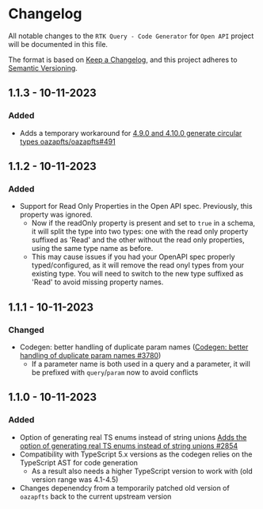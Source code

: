 # Changelog

All notable changes to the `RTK Query - Code Generator` for `Open API` project will be documented in this file.

The format is based on [Keep a Changelog](https://keepachangelog.com/), and this project adheres to [Semantic Versioning](https://semver.org/spec/v2.0.0.html).

## 1.1.3 - 10-11-2023

### Added
- Adds a temporary workaround for [4.9.0 and 4.10.0 generate circular types oazapfts/oazapfts#491](https://github.com/oazapfts/oazapfts/issues/491)

## 1.1.2 - 10-11-2023

### Added
- Support for Read Only Properties in the Open API spec. Previously, this property was ignored.   
  - Now if the readOnly property is present and set to `true` in a schema, it will split the type into two types: one with the read only property suffixed as 'Read' and the other without the read only properties, using the same type name as before.
  - This may cause issues if you had your OpenAPI spec properly typed/configured, as it will remove the read onyl types from your existing type. You will need to switch to the new type suffixed as 'Read' to avoid missing property names.

## 1.1.1  - 10-11-2023

### Changed
- Codegen: better handling of duplicate param names ([Codegen: better handling of duplicate param names #3780](https://github.com/reduxjs/redux-toolkit/pull/3780))
  - If a parameter name is both used in a query and a parameter, it will be prefixed with `query`/`param` now to avoid conflicts

## 1.1.0  - 10-11-2023

### Added
- Option of generating real TS enums instead of string unions [Adds the option of generating real TS enums instead of string unions #2854](https://github.com/reduxjs/redux-toolkit/pull/2854)
- Compatibility with TypeScript 5.x versions as the codegen relies on the TypeScript AST for code generation
  - As a result also needs a higher TypeScript version to work with (old version range was 4.1-4.5)
- Changes depenendcy from a temporarily patched old version of `oazapfts` back to the current upstream version
